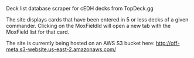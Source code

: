 Deck list database scraper for cEDH decks from TopDeck.gg

The site displays cards that have been entered in 5 or less
decks of a given commander. Clicking on the MoxFieldId will
open a new tab with the MoxField list for that card.

The site is currently being hosted on an AWS S3 bucket here: http://off-meta.s3-website.us-east-2.amazonaws.com/